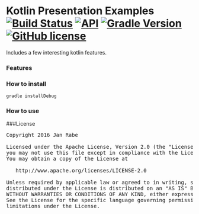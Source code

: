 # Kotlin Presentation Examples [![Build Status](https://travis-ci.org/kibotu/KotlinPresentation.svg)](https://travis-ci.org/kibotu/KotlinPresentation)  [![API](https://img.shields.io/badge/API-15%2B-brightgreen.svg?style=flat)](https://android-arsenal.com/api?level=15) [![Gradle Version](https://img.shields.io/badge/gradle-3.3-green.svg)](https://docs.gradle.org/current/release-notes) [![GitHub license](https://img.shields.io/badge/license-Apache%202-blue.svg)](https://raw.githubusercontent.com/kibotu/AndroidBase/master/LICENSE)

Includes a few interesting kotlin features.

### Features

### How to install
	
	gradle installDebug
	    
### How to use

       
###License
<pre>
Copyright 2016 Jan Rabe

Licensed under the Apache License, Version 2.0 (the "License");
you may not use this file except in compliance with the License.
You may obtain a copy of the License at

   http://www.apache.org/licenses/LICENSE-2.0

Unless required by applicable law or agreed to in writing, software
distributed under the License is distributed on an "AS IS" BASIS,
WITHOUT WARRANTIES OR CONDITIONS OF ANY KIND, either express or implied.
See the License for the specific language governing permissions and
limitations under the License.
</pre>